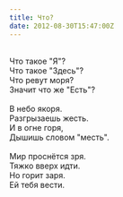 ```yaml
---
title: Что?
date: 2012-08-30T15:47:00Z
---
```










<br />
<div class="p1">
Что такое "Я"?</div>
<div class="p1">
Что такое "Здесь"?</div>
<div class="p1">
Что ревут моря?</div>
<div class="p1">
Значит что же "Есть"?</div>
<div class="p2">
<br /></div>
<div class="p1">
В небо якоря.</div>
<div class="p1">
Разгрызаешь жесть.</div>
<div class="p1">
И в огне горя,</div>
<div class="p1">
Дышишь словом "месть".</div>
<div class="p2">
<br /></div>
<div class="p1">
Мир проснётся зря.</div>
<div class="p1">
Тяжко вверх идти.</div>
<div class="p1">
Но горит заря.</div>
<div class="p1">
Ей тебя вести.</div>
